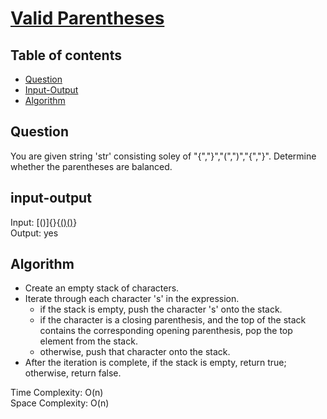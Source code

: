 # [Valid Parentheses](https://www.codingninjas.com/studio/problems/valid-parentheses_8230714?challengeSlug=striver-sde-challenge)

## Table of contents

- [Question](#question)
- [Input-Output](#input-output)
- [Algorithm](#algorithm)

## Question
You are given string 'str' consisting soley of "{","}","(",")","{","}". Determine whether the parentheses are balanced.

## input-output
Input: [()]{}{[()()]()} </br>
Output: yes

## Algorithm
- Create an empty stack of characters.
- Iterate through each character 's' in the expression.
    - if the stack is empty, push the character 's' onto the stack.
    - if the character is a closing parenthesis, and the top of the stack contains the corresponding opening parenthesis, pop the top element from the stack.
    - otherwise, push that character onto the stack.
- After the iteration is complete, if the stack is empty, return true; otherwise, return false.

Time Complexity: O(n) </br>
Space Complexity: O(n)